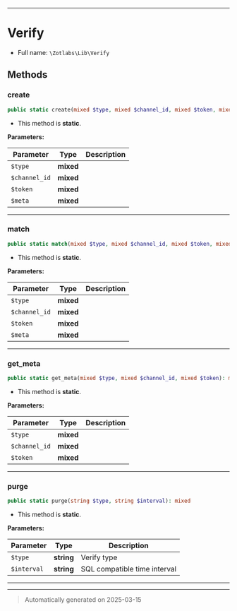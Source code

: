 ***

# Verify





* Full name: `\Zotlabs\Lib\Verify`




## Methods


### create



```php
public static create(mixed $type, mixed $channel_id, mixed $token, mixed $meta): mixed
```



* This method is **static**.




**Parameters:**

| Parameter | Type | Description |
|-----------|------|-------------|
| `$type` | **mixed** |  |
| `$channel_id` | **mixed** |  |
| `$token` | **mixed** |  |
| `$meta` | **mixed** |  |





***

### match



```php
public static match(mixed $type, mixed $channel_id, mixed $token, mixed $meta): mixed
```



* This method is **static**.




**Parameters:**

| Parameter | Type | Description |
|-----------|------|-------------|
| `$type` | **mixed** |  |
| `$channel_id` | **mixed** |  |
| `$token` | **mixed** |  |
| `$meta` | **mixed** |  |





***

### get_meta



```php
public static get_meta(mixed $type, mixed $channel_id, mixed $token): mixed
```



* This method is **static**.




**Parameters:**

| Parameter | Type | Description |
|-----------|------|-------------|
| `$type` | **mixed** |  |
| `$channel_id` | **mixed** |  |
| `$token` | **mixed** |  |





***

### purge



```php
public static purge(string $type, string $interval): mixed
```



* This method is **static**.




**Parameters:**

| Parameter | Type | Description |
|-----------|------|-------------|
| `$type` | **string** | Verify type |
| `$interval` | **string** | SQL compatible time interval |





***


***
> Automatically generated on 2025-03-15
